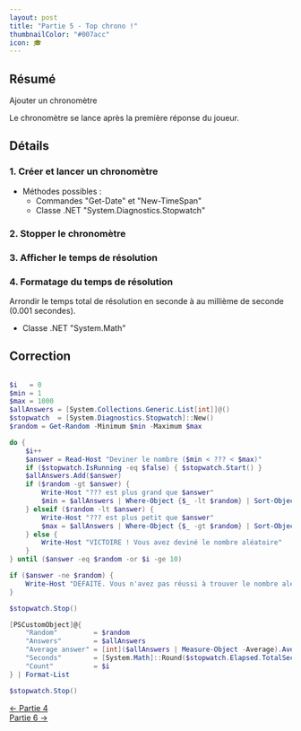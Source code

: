 ```yaml
---
layout: post
title: "Partie 5 - Top chrono !"
thumbnailColor: "#007acc"
icon: 🎓
---
```


## Résumé

Ajouter un chronomètre

Le chronomètre se lance après la première réponse du joueur.

## Détails

### 1. Créer et lancer un chronomètre

- Méthodes possibles :
  - Commandes "Get-Date" et "New-TimeSpan"
  - Classe .NET "System.Diagnostics.Stopwatch"

### 2. Stopper le chronomètre

### 3. Afficher le temps de résolution

### 4. Formatage du temps de résolution

Arrondir le temps total de résolution en seconde à au millième de seconde (0.001 secondes).

- Classe .NET "System.Math"

## Correction

```powershell

$i   = 0
$min = 1
$max = 1000
$allAnswers = [System.Collections.Generic.List[int]]@()
$stopwatch  = [System.Diagnostics.Stopwatch]::New()
$random = Get-Random -Minimum $min -Maximum $max

do {
    $i++
    $answer = Read-Host "Deviner le nombre ($min < ??? < $max)"
    if ($stopwatch.IsRunning -eq $false) { $stopwatch.Start() }
    $allAnswers.Add($answer)
    if ($random -gt $answer) { 
        Write-Host "??? est plus grand que $answer"
        $min = $allAnswers | Where-Object {$_ -lt $random} | Sort-Object | Select-Object -Last 1
    } elseif ($random -lt $answer) {
        Write-Host "??? est plus petit que $answer"
        $max = $allAnswers | Where-Object {$_ -gt $random} | Sort-Object | Select-Object -First 1
    } else {
        Write-Host "VICTOIRE ! Vous avez deviné le nombre aléatoire"
    }
} until ($answer -eq $random -or $i -ge 10)

if ($answer -ne $random) { 
    Write-Host "DEFAITE. Vous n'avez pas réussi à trouver le nombre aléatoire"
}

$stopwatch.Stop()

[PSCustomObject]@{
    "Random"         = $random
    "Answers"        = $allAnswers
    "Average answer" = [int]($allAnswers | Measure-Object -Average).Average
    "Seconds"        = [System.Math]::Round($stopwatch.Elapsed.TotalSeconds,3)
    "Count"          = $i
} | Format-List

$stopwatch.Stop()

```

<div class="buttons">
    <div class="buttonBack">
        <a href="/2022/10/26/cours-pratique-posh-4">← Partie 4</a>
    </div>
    <div class="buttonNext">
        <a href="/2022/10/26/cours-pratique-posh-6">Partie 6 →</a>
    </div>
</div>
